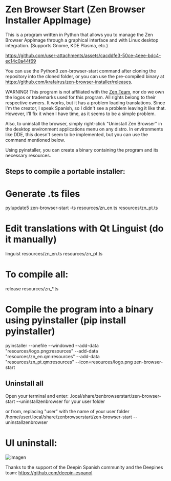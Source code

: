 # Zen Browser Start (Zen Browser Installer AppImage)
This is a program written in Python that allows you to manage the Zen Browser AppImage through a graphical interface and with Linux desktop integration. (Supports Gnome, KDE Plasma, etc.)

https://github.com/user-attachments/assets/cacddfe3-50ce-4eee-bdc4-ec14c0a44f69

You can use the Python3 zen-browser-start command after cloning the repository into the cloned folder, or you can use the pre-compiled binary at https://github.com/krafairus/zen-browser-installer/releases.

WARNING!
This program is not affiliated with the [Zen Team](https://zen-browser.app/about/), nor do we own the logos or trademarks used for this program. All rights belong to their respective owners. It works, but it has a problem loading translations. Since I'm the creator, I speak Spanish, so I didn't see a problem leaving it like that. However, I'll fix it when I have time, as it seems to be a simple problem.

Also, to uninstall the browser, simply right-click "Uninstall Zen Browser" in the desktop environment applications menu on any distro. In environments like DDE, this doesn't seem to be implemented, but you can use the command mentioned below.

Using pyinstaller, you can create a binary containing the program and its necessary resources.

## Steps to compile a portable installer:

# Generate .ts files
pylupdate5 zen-browser-start -ts resources/zn_en.ts resources/zn_pt.ts

# Edit translations with Qt Linguist (do it manually)
linguist resources/zn_en.ts resources/zn_pt.ts

# To compile all:
release resources/zn_*.ts

# Compile the program into a binary using pyinstaller (pip install pyinstaller)
pyinstaller --onefile --windowed --add-data "resources/logo.png:resources" --add-data "resources/zn_en.qm:resources" --add-data "resources/zn_pt.qm:resources" --icon=resources/logo.png zen-browser-start

## Uninstall all
Open your terminal and enter:
.local/share/zenbrowserstart/zen-browser-start --uninstallzenbrowser
for your user folder

or from, replacing "user" with the name of your user folder
/home/user/.local/share/zenbrowserstart/zen-browser-start --uninstallzenbrowser

# UI uninstall:
![imagen](https://github.com/user-attachments/assets/b97bf332-c2af-4273-afd2-2989a7d3548c)

Thanks to the support of the Deepin Spanish community and the Deepines team: https://github.com/deepin-espanol
